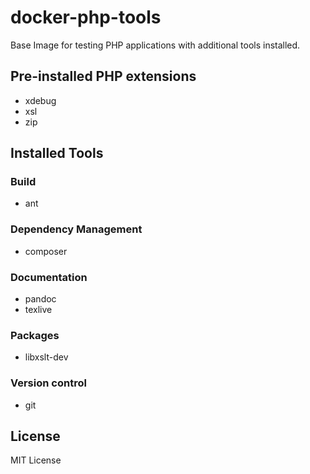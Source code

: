# docker-php-tools

Base Image for testing PHP applications with additional tools installed.

## Pre-installed PHP extensions

* xdebug
* xsl
* zip

## Installed Tools

### Build

* ant

### Dependency Management

* composer

### Documentation

* pandoc
* texlive

### Packages

* libxslt-dev

### Version control

* git

## License

MIT License
